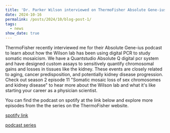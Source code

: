 ```yaml
---
title: 'Dr. Parker Wilson interviewed on ThermoFisher Absolute Gene-ius Podcast'
date: 2024-10-16
permalink: /posts/2024/10/blog-post-1/
tags:
  - news
show_date: true 
---
```


ThermoFisher recently interviewed me for their Absolute Gene-ius podcast to learn about how the Wilson lab has been using digital PCR to study somatic mosaicism. We have a Quantstudio Absolute Q digital pcr system and have designed custom assays to sensitively quantify chromosomal gains and losses in tissues like the kidney. These events are closely related to aging, cancer predisposition, and potentially kidney disease progression. Check out season 2 episode 11 "Somatic mosaic loss of sex chromosomes and kidney disease" to hear more about the Wilson lab and what it's like starting your career as a physician scientist.

You can find the podcast on spotify at the link below and explore more episodes from the the series on the ThermoFisher website.

[spotify link](https://open.spotify.com/episode/1CFdqzh92xaewMqShr9LKG)

[podcast series](https://www.thermofisher.com/us/en/home/life-science/pcr/digital-pcr/resources/podcast.html#season2)
